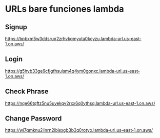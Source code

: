 #  URLs bare funciones lambda
## Signup
https://bpbxm5w3ddsruq2zrhvkqmyuta0kcyzu.lambda-url.us-east-1.on.aws/

## Login
https://g5hyb33ge6cfjgfhsuism4q4ym0gonxc.lambda-url.us-east-1.on.aws/

## Check Phrase
https://nqe66tqftz5nu5uyekqv2rxx6q0ythsq.lambda-url.us-east-1.on.aws/

## Change Password
https://wi7qmknu2iinrn2ibisxgb3b3q0rotyo.lambda-url.us-east-1.on.aws/